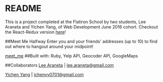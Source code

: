 # README
This is a project completed at the Flatiron School by two students, Lee Araneta and Yichen Yang, of Web Development June 2016 cohort.
Checkout the React-Redux version [here](https://github.com/yicheny001/meet-me-half-way-react)!

##Meet Me Halfway
Enter you and your friends' addresses (up to 10) to find out where to hangout around your midpoint!

[meet_me](https://postimg.org/image/6oi8f1j5f/)
##Built with:
Ruby, Yelp API, Geocoder API, GoogleMaps

##Collaborators
[Lee Araneta](https://github.com/leearaneta/) | lee.araneta@gmail.com

[Yichen Yang](https://github.com/yicheny001/) | ichenyy0701@gmail.com
